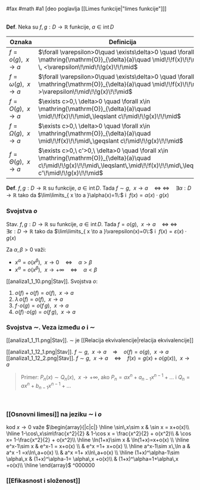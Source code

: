 #fax #math #a1 [deo poglavlja [[Limes funkcije|"limes funkcije"]]]  
$\:$

**Def**. Neka su $f,\,g:D\to\mathbb{R}$ funkcije, $a\in \mathrm{int}\, D$ 

| Oznaka                   | Definicija                                                                                                                                                                             |
| ------------------------ | -------------------------------------------------------------------------------------------------------------------------------------------------------------------------------------- |
| $f=o(g),\ \ x\to a$      | $\forall \varepsilon>0\quad \exists\delta>0 \quad \forall x\in \mathring{\mathrm{O}}_{\delta}(a)\quad \mid\!\!f(x)\!\!\mid \, <\varepsilon\!\mid\!\!g(x)\!\!\mid$                      |
| $f=\omega(g),\ \ x\to a$ | $\forall \varepsilon>0\quad \exists\delta>0 \quad \forall x\in \mathring{\mathrm{O}}_{\delta}(a)\quad \mid\!\!f(x)\!\!\mid\, >\varepsilon\!\mid\!\!g(x)\!\!\mid$                       |
| $f=O(g),\ \ x\to a$      | $\exists c>0,\ \delta>0 \quad \forall x\in \mathring{\mathrm{O}}_{\delta}(a)\quad \mid\!\!f(x)\!\!\mid\,\leqslant c\!\mid\!\!g(x)\!\!\mid$                                             |
| $f=\Omega(g),\ \ x\to a$ | $\exists c>0,\ \delta>0 \quad \forall x\in \mathring{\mathrm{O}}_{\delta}(a)\quad \mid\!\!f(x)\!\!\mid\,\geqslant c\!\mid\!\!g(x)\!\!\mid$                                             |
| $f=\Theta(g),\ \ x\to a$ | $\exists c>0,\ c'>0,\ \delta>0 \quad \forall x\in \mathring{\mathrm{O}}_{\delta}(a)\quad c\!\mid\!\!g(x)\!\!\mid\,\leqslant\,\mid\!\!f(x)\!\!\mid\,\leqslant c'\!\mid\!\!g(x)\!\!\mid$ |

**Def**. $f,\,g:D\to\mathbb{R}$ su funkcije, $a\in \mathrm{int}\, D$. Tada $f\sim g,\ \ x\to a\quad\Leftrightarrow$
$\Leftrightarrow\quad\exists\alpha:D\to \mathbb{R}$ tako da $\lim\limits_{ x \to a }\alpha(x)=1\:$ i $\ f(x)=\alpha(x)\cdot g(x)$

### Svojstva $o$
Stav. $f,\,g:D\to\mathbb{R}$ su funkcije, $a\in \mathrm{int}\, D$. Tada $f=o(g),\ \ x\to a\quad\Leftrightarrow$
$\Leftrightarrow\quad\exists\varepsilon:D\to \mathbb{R}$ tako da $\lim\limits_{ x \to a }\varepsilon(x)=0\:$ i $\ f(x)=\varepsilon(x)\cdot g(x)$

Za $\alpha,\,\beta>0$ važi:
- $x^{\alpha} = o(x^{\beta}),\ \ x\to 0\quad \Leftrightarrow\quad \alpha>\beta$
- $x^{\alpha} = o(x^{\beta}),\ \ x\to +\infty\quad \Leftrightarrow\quad \alpha<\beta$

[[analiza1_1_10.png|Stav]]. Svojstva $o$:
1. $o(f)+o(f)=o(f),\ \ x\to a$
2. $\lambda\, o(f)=o(f),\ \ x\to a$
3. $f\!\cdot\! o(g)=o(f\,g),\ \ x\to a$
4. $o(f)\!\cdot\! o(g)=o(f\,g),\ \ x\to a$

### Svojstva $\sim$. Veza između $o$ i $\sim$
[[analiza1_1_11.png|Stav]]. $\sim$ je [[Relacija ekvivalencije|relacija ekvivalencije]]

[[analiza1_1_12_1.png|Stav]]. $f\sim g,\ \ x\to a\quad\Rightarrow\quad o(f)=o(g),\ \ x\to a$
[[analiza1_1_12_2.png|Stav]]. $f\sim g,\ \ x\to a\quad\Leftrightarrow\quad f(x)=g(x)+o(g(x)),\ \ x\to a$

>Primer:
>$P_{n}(x)\sim Q_{n}(x),\ \ x\to+\infty$, 
>ako $P_{n}=ax^{n}+a_{n-1}x^{n-1}+\dots$ i $Q_{n}=ax^{n}+b_{n-1}x^{n-1}+\dots$

$\:$
### [[Osnovni limesi]] na jeziku $\sim$ i $o$
kod $x\to 0$ važe
$\begin{array}{|c|c|} 
	\hline
	\sin\,x\sim x & \sin x = x+o(x)\\ 
	\hline
	1-\cos\,x\sim\frac{x^2}{2} & 1-\cos x = \frac{x^2}{2} + o(x^2)\\
	& \cos x= 1-\frac{x^2}{2} + o(x^2)\\
	\hline
	\ln(1+x)\sim x & \ln(1+x)=x+o(x) \\
	\hline
	e^x-1\sim x & e^x-1 = x+o(x) \\
	& e^x =1+ x+o(x) \\
	\hline
	a^x-1\sim x\,\ln a & a^x -1 =x\ln\,a+o(x) \\
	& a^x =1+ x\ln\,a+o(x) \\
	\hline
	(1+x)^\alpha-1\sim \alpha\,x & (1+x)^\alpha-1= \alpha\,x +o(x)\\
	& (1+x)^\alpha=1+\alpha\,x +o(x)\\
	\hline
\end{array}$ ^000000

### [[Efikasnost i složenost]]